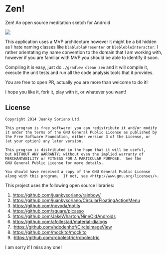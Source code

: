 # Zen!
Zen! An open source meditation sketch for Android

![](http://media.virbcdn.com/cdn_images/resize_1600x1600/92/d65d52c322f4a89a-zen-screenshot.png)

This application uses a MVP architecture however it might be a bit hidden as I hate naming classes like `blablablaPresenter` or `bleblebleInteractor`. I rather orientating my name convention to the domain that I am working with, however if you are familiar with MVP you should be able to identify it soon.

Compiling it is easy, just do `./gradlew clean zen` and it will compile it, execute the unit tests and run all the code analysis tools that it provides.

You are free to open PR, actually you are more than welcome to do it!

I hope you like it, fork it, play with it, or whatever you want!


License
--------

    Copyright 2014 Juanky Soriano Ltd.

    This program is free software: you can redistribute it and/or modify
    it under the terms of the GNU General Public License as published by
    the Free Software Foundation, either version 3 of the License, or
    (at your option) any later version.

    This program is distributed in the hope that it will be useful,
    but WITHOUT ANY WARRANTY; without even the implied warranty of
    MERCHANTABILITY or FITNESS FOR A PARTICULAR PURPOSE.  See the
    GNU General Public License for more details.

    You should have received a copy of the GNU General Public License
    along with this program.  If not, see <http://www.gnu.org/licenses/>.

This project uses the following open source libraries:

1. https://github.com/juankysoriano/rainbow/
2. https://github.com/juankysoriano/CircularFloatingActionMenu
3. https://github.com/novoda/notils
4. https://github.com/square/picasso
5. https://github.com/JakeWharton/NineOldAndroids
6. https://github.com/afollestad/material-dialogs
7. :https://github.com/hdodenhof/CircleImageView
8. https://github.com/mockito/mockito
9. :https://github.com/robolectric/robolectric

I am sorry if I miss any one!
